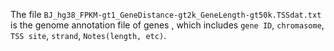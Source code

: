 The file `BJ_hg38_FPKM-gt1_GeneDistance-gt2k_GeneLength-gt50k.TSSdat.txt` is the genome annotation file of genes  , which includes `gene ID`, `chromasome`, `TSS site`, `strand`, `Notes(length, etc)`.
